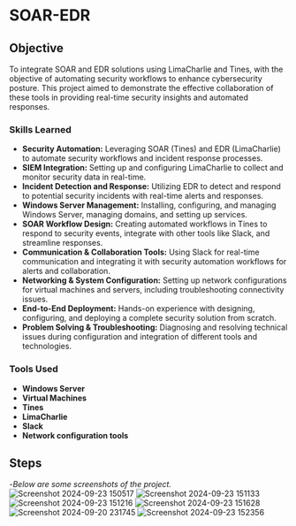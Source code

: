# SOAR-EDR

## Objective

To integrate SOAR and EDR solutions using LimaCharlie and Tines, with the objective of automating security workflows to enhance cybersecurity posture. This project aimed to demonstrate the effective collaboration of these tools in providing real-time security insights and automated responses.

### Skills Learned
- **Security Automation:** Leveraging SOAR (Tines) and EDR (LimaCharlie) to automate security workflows and incident response processes.
- **SIEM Integration:** Setting up and configuring LimaCharlie to collect and monitor security data in real-time.
- **Incident Detection and Response:** Utilizing EDR to detect and respond to potential security incidents with real-time alerts and responses.
- **Windows Server Management:** Installing, configuring, and managing Windows Server, managing domains, and setting up services.
- **SOAR Workflow Design:** Creating automated workflows in Tines to respond to security events, integrate with other tools like Slack, and streamline responses.
- **Communication & Collaboration Tools:** Using Slack for real-time communication and integrating it with security automation workflows for alerts and collaboration.
- **Networking & System Configuration:** Setting up network configurations for virtual machines and servers, including troubleshooting connectivity issues.
- **End-to-End Deployment:** Hands-on experience with designing, configuring, and deploying a complete security solution from scratch.
- **Problem Solving & Troubleshooting:** Diagnosing and resolving technical issues during configuration and integration of different tools and technologies.

### Tools Used
- **Windows Server**
- **Virtual Machines**
- **Tines**
- **LimaCharlie**
- **Slack**
- **Network configuration tools**

## Steps
-*Below are some screenshots of the project.* 
![Screenshot 2024-09-23 150517](https://github.com/user-attachments/assets/87dac059-2da8-41b8-83dc-db928b415f54)
![Screenshot 2024-09-23 151133](https://github.com/user-attachments/assets/422b9749-e704-4ffe-b51a-28e136b671ef)
![Screenshot 2024-09-23 151216](https://github.com/user-attachments/assets/47121ee1-6686-4afe-8c4d-5a0cb84d685b)
![Screenshot 2024-09-23 151628](https://github.com/user-attachments/assets/f177f59e-241a-4d8c-b7d5-bf651bb2cf98)
![Screenshot 2024-09-20 231745](https://github.com/user-attachments/assets/f7b69a14-76c3-4036-baed-356367a06c62)
![Screenshot 2024-09-23 152356](https://github.com/user-attachments/assets/764483a0-6e37-4f42-972c-483bebf32f13)


